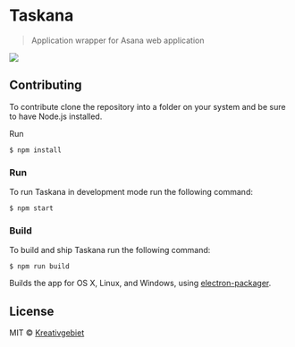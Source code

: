 # Taskana

> Application wrapper for Asana web application

![](https://raw.githubusercontent.com/kreativgebiet/taskana/master/media/screenshot.png)

## Contributing

To contribute clone the repository into a folder on your system and be sure to have Node.js installed.

Run

```
$ npm install
```

### Run

To run Taskana in development mode run the following command:

```
$ npm start
```

### Build

To build and ship Taskana run the following command:

```
$ npm run build
```

Builds the app for OS X, Linux, and Windows, using [electron-packager](https://github.com/maxogden/electron-packager).


## License

MIT © [Kreativgebiet](http://kreativgebiet.com/)
